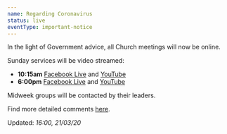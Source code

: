 ```yaml
---
name: Regarding Coronavirus
status: live 
eventType: important-notice
---
```


In the light of Government advice, all Church meetings will now be online. 

Sunday services will be video streamed: 

- **10:15am** [Facebook Live](https://www.facebook.com/christchurch.mayfair.1) and [YouTube](https://youtu.be/uLnHwwUVQSM)
- **6:00pm** [Facebook Live](https://www.facebook.com/christchurch.mayfair.1) and [YouTube](https://youtu.be/Yal1UMss6PI)

Midweek groups will be contacted by their leaders.

Find more detailed comments [here](/covid19/).

Updated: *16:00, 21/03/20*
